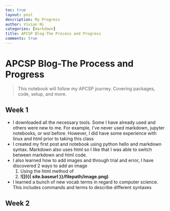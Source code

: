 ```yaml
---
toc: true
layout: post
description: My Progress
author: Vivian Ni
categories: [markdown]
title: APCSP Blog-The Process and Progress
comments: true
---
```


# APCSP Blog-The Process and Progress
>This notebook will follow my APCSP journey. Covering packages, code, setup, and more.

## Week 1
- I downloaded all the necessary tools. Some I have already used and others were new to me. For example, I've never used markdown, jupyter notebooks, or wsl before. However, I did have some experience with linux and html prior to taking this class
- I created my first post and notebook using python hello and markdown syntax. Markdown also uses html so I like that I was able to switch between markdown and html code.
- I also learned how to add images and through trial and error, I have discovered 2 ways to add an image
    1. Using the html method of <img scr="" > 
    2. **![]({{ site.baseurl }}/filepath/image.png)** 
- I learned a bunch of new vocab terms in regard to computer science. This includes commands and terms to describe different syntaxes

## Week 2